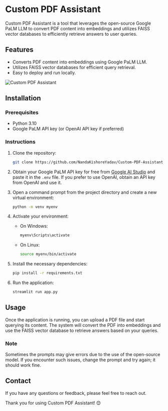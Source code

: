 # Custom PDF Assistant

Custom PDF Assistant is a tool that leverages the open-source Google PaLM LLM to convert PDF content into embeddings and utilizes FAISS vector databases to efficiently retrieve answers to user queries.
## Features

- Converts PDF content into embeddings using Google PaLM LLM.
- Utilizes FAISS vector databases for efficient query retrieval.
- Easy to deploy and run locally.

![Custom PDF Assistant](imgs/upload.png)

## Installation

### Prerequisites

- Python 3.10
- Google PaLM API key (or OpenAI API key if preferred)

### Instructions

1. Clone the repository:
    ```sh
    git clone https://github.com/NandaKishoreYadav/Custom-PDF-Assistant.git
    ```
2. Obtain your Google PaLM API key for free from [Google AI Studio](https://aistudio.google.com/app/apikey) and paste it in the `.env` file. If you prefer to use OpenAI, obtain an API key from OpenAI and use it.

3. Open a command prompt from the project directory and create a new virtual environment:
    ```sh
    python -m venv myenv
    ```
4. Activate your environment:
    - On Windows:
        ```sh
        myenv\Scripts\activate
        ```
    - On Linux:
        ```sh
        source myenv/bin/activate
        ```
5. Install the necessary dependencies:
    ```sh
    pip install -r requirements.txt
    ```
6. Run the application:
    ```sh
    streamlit run app.py
    ```

## Usage

Once the application is running, you can upload a PDF file and start querying its content. The system will convert the PDF into embeddings and use the FAISS vector database to retrieve answers based on your queries.

### Note

Sometimes the prompts may give errors due to the use of the open-source model. If you encounter such issues, change the prompt and try again; it should work fine.


## Contact

If you have any questions or feedback, please feel free to reach out.

Thank you for using Custom PDF Assistant! 😊
